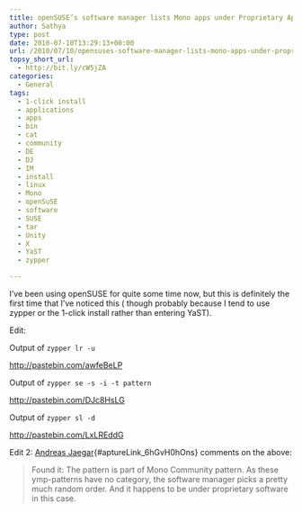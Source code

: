 ```yaml
---
title: openSUSE’s software manager lists Mono apps under Proprietary Applications Pattern
author: Sathya
type: post
date: 2010-07-10T13:29:13+00:00
url: /2010/07/10/opensuses-software-manager-lists-mono-apps-under-proprietary-applications-pattern/
topsy_short_url:
  - http://bit.ly/cW5jZA
categories:
  - General
tags:
  - 1-click install
  - applications
  - apps
  - bin
  - cat
  - community
  - DE
  - DJ
  - IM
  - install
  - linux
  - Mono
  - openSuSE
  - software
  - SUSE
  - tar
  - Unity
  - X
  - YaST
  - zypper

---
```

<img class="aligncenter size-medium wp-image-874" title="Mono Apps" src="http://sathyasays.com/wp-content/uploads/2010/07/mono-608x422.png" alt=""   srcset="https://sathyasays.com/wp-content/uploads/2010/07/mono-608x422.png 608w, https://sathyasays.com/wp-content/uploads/2010/07/mono-800x555.png 800w, https://sathyasays.com/wp-content/uploads/2010/07/mono.png 903w" sizes="(max-width: 608px) 100vw, 608px" />I&#8217;ve been using openSUSE for quite some time now, but this is definitely the first time that I&#8217;ve noticed this ( though probably because I tend to use zypper or the 1-click install rather than entering YaST).

Edit:
  
Output of `zypper lr -u`
  
<http://pastebin.com/awfeBeLP>

Output of `zypper se -s -i -t pattern`
  
<http://pastebin.com/DJc8HsLG>

Output of `zypper sl -d`
  
<http://pastebin.com/LxLREddG>

Edit 2: [Andreas Jaegar][1]{#aptureLink_6hGvH0hOns} comments on the above:

> Found it: The pattern is part of Mono Community pattern. As these ymp-patterns have no category, the software manager picks a pretty much random order. And it happens to be under proprietary software in this case.

 [1]: http://en.opensuse.org/User:A_jaeger
